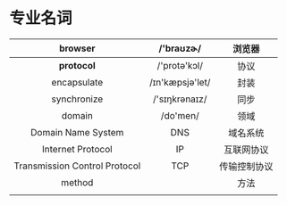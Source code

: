 # 专业名词

|          **browser**          |  **/'braʊzɚ/**  |  **浏览器**  |
| :---------------------------: | :-------------: | :----------: |
|         **protocol**          |  /'protə'kɔl/   |     协议     |
|          encapsulate          | /ɪn'kæpsjə'let/ |     封装     |
|          synchronize          |  /'sɪŋkrənaɪz/  |     同步     |
|            domain             |    /do'men/     |     领域     |
|      Domain Name System       |       DNS       |   域名系统   |
|       Internet Protocol       |       IP        |  互联网协议  |
| Transmission Control Protocol |       TCP       | 传输控制协议 |
|            method             |                 |     方法     |
|                               |                 |              |

